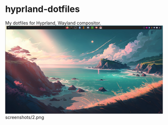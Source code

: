 # hyprland-dotfiles
My dotfiles for Hyprland, Wayland compositor.
![Screenshot](/screenshots/2.png)
screenshots/2.png
